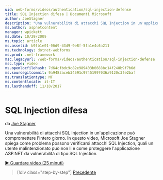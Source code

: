 ```yaml
---
uid: web-forms/videos/authentication/sql-injection-defense
title: SQL Injection difesa | Documenti Microsoft
author: JoeStagner
description: "Una vulnerabilità di attacchi SQL Injection in un'applicazione può compromettere l'intero giorno. In questo video, Microsoft Joe Stagner viene illustrato come è possibile happ attacchi SQL Injection..."
ms.author: aspnetcontent
manager: wpickett
ms.date: 10/29/2009
ms.topic: article
ms.assetid: b9fb1e01-06d9-43d9-9e8f-5fa1e4c6a211
ms.technology: dotnet-webforms
ms.prod: .net-framework
msc.legacyurl: /web-forms/videos/authentication/sql-injection-defense
msc.type: video
ms.openlocfilehash: 7d64cfbdc9c82e989403b0688bc14f240b9f7b6d
ms.sourcegitcommit: 9a9483aceb34591c97451997036a9120c3fe2baf
ms.translationtype: MT
ms.contentlocale: it-IT
ms.lasthandoff: 11/10/2017
---
```

<a name="sql-injection-defense"></a>SQL Injection difesa
====================
da [Joe Stagner](https://github.com/JoeStagner)

Una vulnerabilità di attacchi SQL Injection in un'applicazione può compromettere l'intero giorno. In questo video, Microsoft Joe Stagner spiega come problema possono verificarsi attacchi SQL Injection, quali un utente malintenzionato può non li e come proteggere l'applicazione ASP.NET da vulnerabilità di tipo SQL Injection.

[&#9654; Guardare video (25 minuti)](https://channel9.msdn.com/Blogs/ASP-NET-Site-Videos/sql-injection-defense)

>[!div class="step-by-step"]
[Precedente](creating-inactive-users.md)
